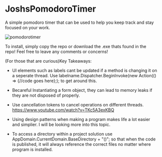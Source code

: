 # JoshsPomodoroTimer
A simple pomodoro timer that can be used to help you keep track and stay focused on your work.

![pomodorotimer](https://user-images.githubusercontent.com/55113224/229462544-f7df4b6e-e893-4f39-aba7-e11d46930a10.gif)


To install, simply copy the repo or download the .exe thats found in the repo! Feel free to leave any comments or concerns!

(For those that are curious)Key Takeaways:
- UI elements such as labels cant be updated if a method is changing it
on a seperate thread. Use labelname.Dispatcher.BeginInvoke(new Action(() => {//code goes here};); to get around this.

- Becareful Instantiating a form object, they can lead to memory leaks
if they are not disposed of properly.

- Use cancellation tokens to cancel operations on different threads.
https://www.youtube.com/watch?v=TKc5A3exKBQ

- Using design patterns when making a program makes life a lot easier and simplier. I will be looking more into this topic.

- To access a directory within a project solution use AppDomain.CurrentDomain.BaseDirectory + "()"; so that when the code is published, it will always reference the correct files no matter where program is installed.


